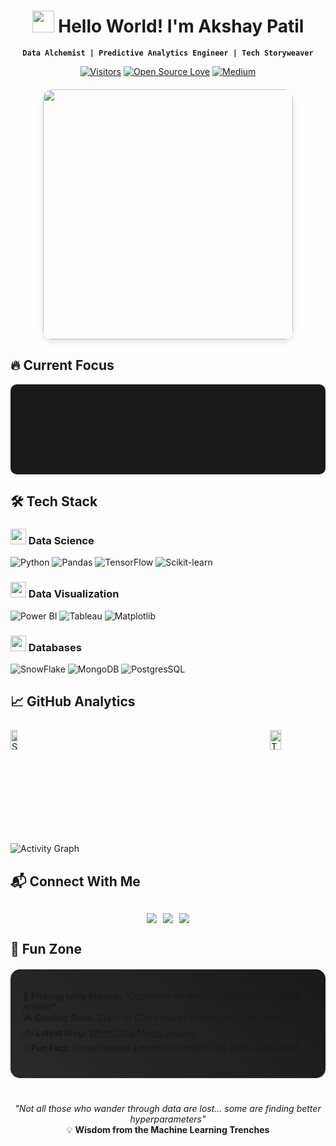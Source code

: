 <div align="center">
  
# <img src="https://media.giphy.com/media/qgQUggAC3Pfv687qPC/giphy.gif" width="35"> Hello World! I'm Akshay Patil
**`Data Alchemist | Predictive Analytics Engineer | Tech Storyweaver`**

[![Visitors](https://visitor-badge.glitch.me/badge?page_id=akshaypatil0906.akshaypatil0906)](https://github.com/akshaypatil0906)
[![Open Source Love](https://badges.frapsoft.com/os/v2/open-source.svg?v=103)](https://github.com/akshaypatil0906)
[![Medium](https://img.shields.io/badge/Medium-12100E?style=flat&logo=medium&logoColor=white)](https://medium.com/@yourblog)

</div>

<div style="display: flex; justify-content: center; margin: 20px 0">
  <img src="https://media.giphy.com/media/qgQUggAC3Pfv687qPC/giphy.gif" width="400" style="border-radius: 15px; box-shadow: 0 4px 8px rgba(0,0,0,0.1)">
</div>

## 🔥 Current Focus
<div style="background: #1a1a1a; padding: 20px; border-radius: 10px; margin: 15px 0">
  
🚀 **Building:** Next-gen predictive ML models  
📚 **Learning:** MLOps & Deep Learning architectures  
💡 **Exploring:** Quantum Machine Learning fundamentals  
🎯 **Goal:** _"To predict the future by understanding patterns of the past"_

</div>

## 🛠️ Tech Stack

### <img src="https://cdn-icons-png.flaticon.com/512/2103/2103833.png" width="25"> Data Science
![Python](https://img.shields.io/badge/Python-3776AB?style=for-the-badge&logo=python&logoColor=white)
![Pandas](https://img.shields.io/badge/Pandas-150458?style=for-the-badge&logo=pandas&logoColor=white)
![TensorFlow](https://img.shields.io/badge/TensorFlow-FF6F00?style=for-the-badge&logo=tensorflow&logoColor=white)
![Scikit-learn](https://img.shields.io/badge/ScikitLearn-F7931E?style=for-the-badge&logo=scikit-learn&logoColor=white)

### <img src="https://cdn-icons-png.flaticon.com/512/873/873107.png" width="25"> Data Visualization
![Power BI](https://img.shields.io/badge/Power_BI-F2C811?style=for-the-badge&logo=powerbi&logoColor=black)
![Tableau](https://img.shields.io/badge/Tableau-E97627?style=for-the-badge&logo=tableau&logoColor=white)
![Matplotlib](https://img.shields.io/badge/Matplotlib-%2300768B.svg?style=for-the-badge&logo=matplotlib&logoColor=white)

### <img src="https://cdn-icons-png.flaticon.com/512/6132/6132221.png" width="25"> Databases
![SnowFlake](https://img.shields.io/badge/MySQL-4479A1?style=for-the-badge&logo=mysql&logoColor=white)
![MongoDB](https://img.shields.io/badge/MongoDB-47A248?style=for-the-badge&logo=mongodb&logoColor=white)
![PostgresSQL](https://img.shields.io/badge/Oracle-F80000?style=for-the-badge&logo=oracle&logoColor=white)

## 📈 GitHub Analytics

<div style="display: flex; justify-content: space-between; margin: 25px 0">
  <a href="https://github.com/akshaypatil0906">
    <img width="45%" src="https://github-readme-stats.vercel.app/api?username=akshaypatil0906&show_icons=true&theme=radical&border_radius=10" alt="Stats">
  </a>
  <a href="https://github.com/akshaypatil0906">
    <img width="45%" src="https://github-readme-stats.vercel.app/api/top-langs/?username=akshaypatil0906&layout=compact&theme=vision-friendly-dark&border_radius=10" alt="Top Langs">
  </a>
</div>

![Activity Graph](https://github-readme-activity-graph.vercel.app/graph?username=akshaypatil0906&theme=react-dark&hide_border=true&area=true)

## 📬 Connect With Me

<div style="display: flex; gap: 10px; justify-content: center; margin-top: 30px">
  <a href="mailto:akshaypatil0906@gmail.com">
    <img src="https://img.shields.io/badge/Gmail-D14836?style=for-the-badge&logo=gmail&logoColor=white">
  </a>
  <a href="https://linkedin.com/in/akshay-patil0906">
    <img src="https://img.shields.io/badge/LinkedIn-0077B5?style=for-the-badge&logo=linkedin&logoColor=white">
  </a>
  <a href="https://medium.com/@yourblog">
    <img src="https://img.shields.io/badge/Medium-12100E?style=for-the-badge&logo=medium&logoColor=white">
  </a>
</div>

## 🎯 Fun Zone

<div style="background: linear-gradient(45deg, #2a2a2a, #1a1a1a); padding: 20px; border-radius: 15px; margin: 20px 0">
  
📸 **Photography Mantra:** _"Capturing moments that algorithms can't predict"_  
🎮 **Gaming Stats:** Clash of Clans Hall of Famer (500+ war stars)  
✍️ **Latest Blog:** [When Data Meets Destiny](https://medium.com/@yourblog)  
⚡ **Fun Fact:** I once trained a model to predict CoC battle outcomes!

</div>

<div align="center" style="margin-top: 40px">
  
_"Not all those who wander through data are lost... some are finding better hyperparameters"_  
💡 **Wisdom from the Machine Learning Trenches**

</div>
